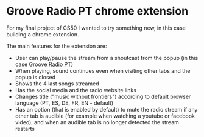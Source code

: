 # Groove Radio PT chrome extension

For my final project of CS50 I wanted to try something new, in this case building a chrome extension.

The main features for the extension are:
 - User can play/pause the stream from a shoutcast from the popup (in this case [Groove Radio PT](https://grooveradiopt.com/))
 - When playing, sound continues even when visiting other tabs and the popup is closed
 - Shows the 4 last songs streamed
 - Has the social media and the radio website links
 - Changes title ("music without frontiers") according to default browser language (PT, ES, DE, FR, EN - default)
 - Has an option (that is enabled by default) to mute the radio stream if any other tab is audible (for example when watching a youtube or facebook video), and when an audible tab is no longer detected the stream restarts
